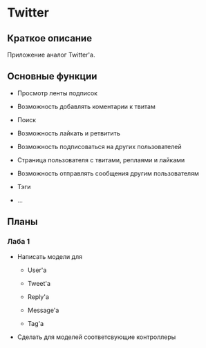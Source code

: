 # Twitter

## Краткое описание 

Приложение аналог Twitter'a.

## Основные функции

* Просмотр ленты подписок 

* Возможность добавлять коментарии к твитам

* Поиск

* Возможность лайкать и ретвитить 

* Возможность подписоваться на других пользователей 

* Страница пользователя с твитами, реплаями и лайками

* Возможность отправлять сообщения другим пользователям 

* Тэги

* ...

## Планы

### Лаба 1

* Написать модели для 

	* User'а
	
	* Tweet'a

	* Reply'a

	* Message'a

	* Tag'a

* Сделать для моделей соответсвующие контроллеры 

